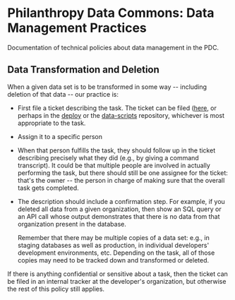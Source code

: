 # Philanthropy Data Commons: Data Management Practices

Documentation of technical policies about data management in the PDC.

## Data Transformation and Deletion

When a given data set is to be transformed in some way -- including
deletion of that data -- our practice is:

* First file a ticket describing the task.  The ticket can be filed
  ([here](https://github.com/PhilanthropyDataCommons/meta/issues), or
  perhaps in the
  [deploy](https://github.com/PhilanthropyDataCommons/deploy/issues)
  or the
  [data-scripts](https://github.com/PhilanthropyDataCommons/data-scripts/issues)
  repository, whichever is most appropriate to the task.

* Assign it to a specific person

* When that person fulfills the task, they should follow up in the
  ticket describing precisely what they did (e.g., by giving a command
  transcript).  It could be that multiple people are involved in
  actually performing the task, but there should still be one assignee
  for the ticket: that's the owner -- the person in charge of making
  sure that the overall task gets completed.

* The description should include a confirmation step.  For example, if
  you deleted all data from a given organization, then show an SQL
  query or an API call whose output demonstrates that there is no data
  from that organization present in the database.

  Remember that there may be multiple copies of a data set: e.g., in
  staging databases as well as production, in individual developers'
  development environments, etc.  Depending on the task, all of those
  copies may need to be tracked down and transformed or deleted.

If there is anything confidential or sensitive about a task, then the
ticket can be filed in an internal tracker at the developer's
organization, but otherwise the rest of this policy still applies.
